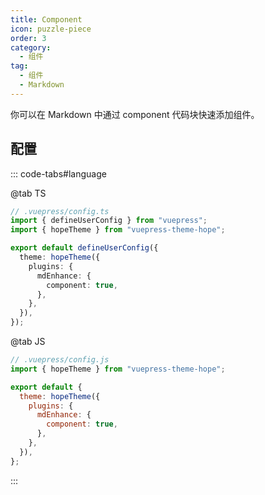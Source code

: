 ```yaml
---
title: Component
icon: puzzle-piece
order: 3
category:
  - 组件
tag:
  - 组件
  - Markdown
---
```


你可以在 Markdown 中通过 component 代码块快速添加组件。

<!-- more -->

## 配置

::: code-tabs#language

@tab TS

```ts {8-10}
// .vuepress/config.ts
import { defineUserConfig } from "vuepress";
import { hopeTheme } from "vuepress-theme-hope";

export default defineUserConfig({
  theme: hopeTheme({
    plugins: {
      mdEnhance: {
        component: true,
      },
    },
  }),
});
```

@tab JS

```js {7-9}
// .vuepress/config.js
import { hopeTheme } from "vuepress-theme-hope";

export default {
  theme: hopeTheme({
    plugins: {
      mdEnhance: {
        component: true,
      },
    },
  }),
};
```

:::

<!-- @include: @md-enhance/zh/guide/content/component.md#after -->
